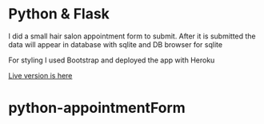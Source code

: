 # Python & Flask

I did a small hair salon appointment form to submit. After it is submitted the data will appear in database with sqlite and DB browser for sqlite

For styling I used Bootstrap and deployed the app with Heroku

[Live version is here]()
# python-appointmentForm
